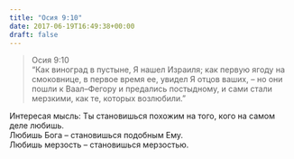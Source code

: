 ```yaml
---
title: "Осия 9:10"
date: 2017-06-19T16:49:38+00:00
draft: false
---
```


> Осия 9:10  
> &#8220;Как виноград в пустыне, Я нашел Израиля; как первую ягоду на смоковнице, в первое время ее, увидел Я отцов ваших, – но они пошли к Ваал–Фегору и предались постыдному, и сами стали мерзкими, как те, которых возлюбили.&#8221;



Интересая мысль: Ты становишься похожим на того, кого на самом деле любишь.  
Любишь Бога &#8211; становишься подобным Ему.  
Любишь мерзость &#8211; становишься мерзостью.